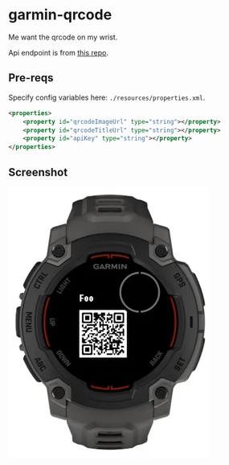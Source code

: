# garmin-qrcode

Me want the qrcode on my wrist.

Api endpoint is from [this repo](https://github.com/kahnwong/qrcode-api).

## Pre-reqs

Specify config variables here: `./resources/properties.xml`.

```xml
<properties>
    <property id="qrcodeImageUrl" type="string"></property>
    <property id="qrcodeTitleUrl" type="string"></property>
    <property id="apiKey" type="string"></property>
</properties>
```

## Screenshot

![screenshot](./docs/screenshot.webp)
